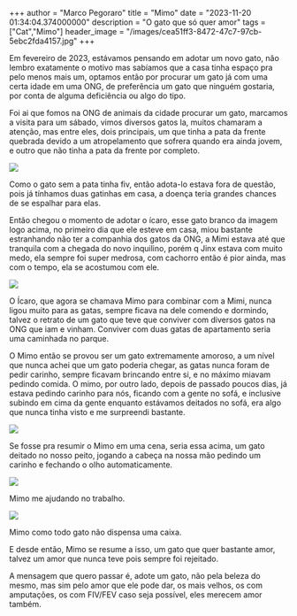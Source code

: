 +++
  author = "Marco Pegoraro"
  title = "Mimo"
  date = "2023-11-20 01:34:04.374000000"
  description = "O gato que só quer amor"
  tags = ["Cat","Mimo"] 
  header_image = "/images/cea51ff3-8472-47c7-97cb-5ebc2fda4157.jpg"
+++
  
Em fevereiro de 2023, estávamos pensando em adotar um novo gato, não lembro exatamente o motivo mas sabíamos que a casa tinha espaço pra pelo menos mais um, optamos então por procurar um gato já com uma certa idade em uma ONG, de preferência um gato que ninguém gostaria, por conta de alguma deficiência ou algo do tipo.

Foi ai que fomos na ONG de animais da cidade procurar um gato, marcamos a visita para um sábado, vimos diversos gatos la, muitos chamaram a atenção, mas entre eles, dois principais, um que tinha a pata da frente quebrada devido a um atropelamento que sofrera quando era ainda jovem, e outro que não tinha a pata da frente por completo.

![](/images/cea51ff3-8472-47c7-97cb-5ebc2fda4157.jpg)

Como o gato sem a pata tinha fiv, então adota-lo estava fora de questão, pois já tínhamos duas gatinhas em casa, a doença teria grandes chances de se espalhar para elas.

Então chegou o momento de adotar o ícaro, esse gato branco da imagem logo acima, no primeiro dia que ele esteve em casa, miou bastante estranhando não ter a companhia dos gatos da ONG, a Mimi estava até que tranquila com a chegada do novo inquilino, porém q Jinx estava com muito medo, ela sempre foi super medrosa, com cachorro então é pior ainda, mas com o tempo, ela se acostumou com ele.

![](/images/f28dd80f-941f-42a1-8029-a72b4b9cc136.jpg)

O Ícaro, que agora se chamava Mimo para combinar com a Mimi, nunca ligou muito para as gatas, sempre ficava na dele comendo e dormindo, talvez o retrato de um gato que teve que conviver com diversos gatos na ONG que iam e vinham. Conviver com duas gatas de apartamento seria uma caminhada no parque.

O Mimo então se provou ser um gato extremamente amoroso, a um nível que nunca achei que um gato poderia chegar, as gatas nunca foram de pedir carinho, sempre ficavam brincando entre si, e no máximo miavam pedindo comida. O mimo, por outro lado, depois de passado poucos dias, já estava pedindo carinho para nós, ficando com a gente no sofá, e inclusive subindo em cima da gente enquanto estávamos deitados no sofá, era algo que nunca tinha visto e me surpreendi bastante.

![](/images/d9a39a6a-8995-4ece-b6c1-b0b679058c3a.jpg)

Se fosse pra resumir o Mimo em uma cena, seria essa acima, um gato deitado no nosso peito, jogando a cabeça na nossa mão pedindo um carinho e fechando o olho automaticamente.

![](/images/5a25a513-ba27-4f92-b4f4-674a2d7f43aa.jpg)

Mimo me ajudando no trabalho.

![](/images/1d1d1702-cdda-4a8c-8f08-463005d28287.jpg)

Mimo como todo gato não dispensa uma caixa.

E desde então, Mimo se resume a isso, um gato que quer bastante amor, talvez um amor que nunca teve pois sempre foi rejeitado.

A mensagem que quero passar é, adote um gato, não pela beleza do mesmo, mas sim pelo amor que ele pode dar, os mais velhos, os com amputações, os com FIV/FEV caso seja possível, eles merecem amor também.